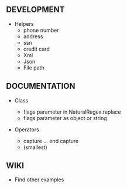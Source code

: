 ## DEVELOPMENT

- Helpers
	- phone number
	- address
	- ssn
	- credit card
	- Xml
	- Json
	- File path

## DOCUMENTATION

- Class
	- flags parameter in NaturalRegex.replace
	- flags parameter as object or string

- Operators
	- capture ... end capture
	- (smallest)

## WIKI

- Find other examples